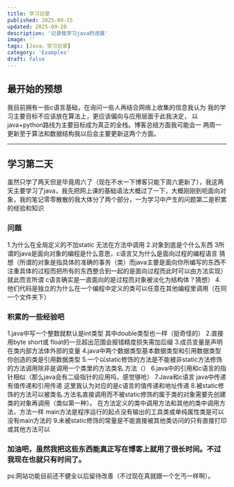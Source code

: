 ```yaml
---
title: 学习记录
published: 2025-09-15
updated: 2025-09-20
description: '记录我学习java的进展'
image: ''
tags: [Java，学习记录]
category: 'Examples'
draft: false 
---
```


## 最开始的预想
我目前拥有一些c语言基础，在询问一些人再结合网络上收集的信息我认为
我的学习主要目标不应该放在算法上，更应该偏向与应用层面于此我决定，
以java+python路线为主要目标成为真正的全栈。博客总结方面我可能会一
两周一更新至于算法和数据结构我以后会主要更新这两个方面。

---
## 学习第二天
虽然只学了两天但是毕竟周六了（现在不水一下博客只能下周六更新了），我这两天主要学习了java，我先把网上课的基础语法大概过了一下，大概刚刚到呃面向对象，我的笔记零零散散的我大体分了两个部分，一为学习中产生的问题第二是积累的经验和知识
### 问题
1.为什么在全局定义的不加static 无法在方法中调用
2.对象到底是个什么东西
3所谓的java是面向对象的编程是什么意思，c语言又为什么是面向过程的编程语言
猜想（所谓的对象是指具体的准确的事务（类）而java主要是面向你所编写的东西不注重具体的过程而把所有的东西整合到一起的是面向过程而此时可以由方法实现）
就此而言所谓 c语言确实是一直面向的是过程而对象被淡化为结构体？猜想）
4.他们代码是独立的为什么在一个编程中定义的类可以任意在其他编程里调用（在同一个文件夹下）

### 积累的一些经验吧

1.java中写一个整数就默认是int类型
 其中double类型也一样（挺奇怪的）
2.直接用byte short或 float的一旦超出范围会报错精度损失需加后缀
3.成员变量是声明在类内部方法体外部的变量
4.java中两个数据类型基本数据类型和引用数据类型你创造的类是引用数据类型
5.一个以static修饰的方法是不能被非static方法修饰的方法调用除非是调用一个类里的方法类名.方法（）
6.java中的引用和c语言的指针相似（那么java会有二级指针的应用吗，感觉够呛）
7.Java和c语言
java中传递有值传递和引用传递
这里我认为对应的是c语言的值传递和地址传递
8.被static修饰的方法可以被类名.方法名直接调用而不被static修饰的属于类的对象需要先创建类的对象再调用（类似第一种）。
在方法定义的类中调用方法和其他的类中调用方法，方法一样
main方法是程序运行的起点没有输出的工具类或单纯属性类是可以没有main方法的
9.未被static修饰的常量是不能直接被其他类访问的只有直接打印或其他方法可以

### 加油吧，虽然我把这些东西能真正写在博客上就用了很长时间。不过我现在也就只有时间了。


ps:网站功能目前还不健全以后留待改善（不过现在真就跟一个乞丐一样啊）。